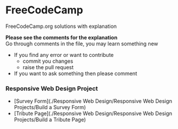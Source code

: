 # FreeCodeCamp

FreeCodeCamp.org solutions with explanation

**Please see the comments for the explanation**  
Go through comments in the file, you may learn something new

-   If you find any error or want to contribute
    -   commit you changes
    -   raise the pull request
-   If you want to ask something then please comment

### Responsive Web Design Project

-   [Survey Form](./Responsive Web Design/Responsive Web Design Projects/Build a Survey Form)
-   [Tribute Page](./Responsive Web Design/Responsive Web Design Projects/Build a Tribute Page)
